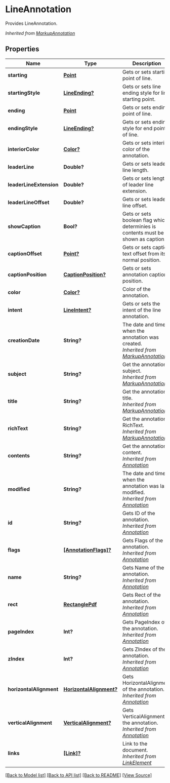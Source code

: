 ﻿# LineAnnotation
Provides LineAnnotation.

*Inherited from [MarkupAnnotation](MarkupAnnotation.md)*
## Properties
Name | Type | Description | Notes
------------ | ------------- | ------------- | -------------
**starting** | [**Point**](Point.md) | Gets or sets starting point of line. | 
**startingStyle** | [**LineEnding?**](LineEnding.md) | Gets or sets line ending style for line starting point. | [optional]
**ending** | [**Point**](Point.md) | Gets or sets ending point of line. | 
**endingStyle** | [**LineEnding?**](LineEnding.md) | Gets or sets ending style for end point of line. | [optional]
**interiorColor** | [**Color?**](Color.md) | Gets or sets interior color of the annotation. | [optional]
**leaderLine** | **Double?** | Gets or sets leader line length. | [optional]
**leaderLineExtension** | **Double?** | Gets or sets length of leader line extension. | [optional]
**leaderLineOffset** | **Double?** | Gets or sets leader line offset. | [optional]
**showCaption** | **Bool?** | Gets or sets boolean flag which determinies is contents must be shown as caption. | [optional]
**captionOffset** | [**Point?**](Point.md) | Gets or sets caption text offset from its normal position. | [optional]
**captionPosition** | [**CaptionPosition?**](CaptionPosition.md) | Gets or sets annotation caption position. | [optional]
**color** | [**Color?**](Color.md) | Color of the annotation. | [optional]
**intent** | [**LineIntent?**](LineIntent.md) | Gets or sets the intent of the line annotation. | [optional]
**creationDate** | **String?** | The date and time when the annotation was created.<br />*Inherited from [MarkupAnnotation](MarkupAnnotation.md)* | [optional]
**subject** | **String?** | Get the annotation subject.<br />*Inherited from [MarkupAnnotation](MarkupAnnotation.md)* | [optional]
**title** | **String?** | Get the annotation title.<br />*Inherited from [MarkupAnnotation](MarkupAnnotation.md)* | [optional]
**richText** | **String?** | Get the annotation RichText.<br />*Inherited from [MarkupAnnotation](MarkupAnnotation.md)* | [optional]
**contents** | **String?** | Get the annotation content.<br />*Inherited from [Annotation](Annotation.md)* | [optional]
**modified** | **String?** | The date and time when the annotation was last modified.<br />*Inherited from [Annotation](Annotation.md)* | [optional]
**id** | **String?** | Gets ID of the annotation.<br />*Inherited from [Annotation](Annotation.md)* | [optional]
**flags** | [**[AnnotationFlags]?**](AnnotationFlags.md) | Gets Flags of the annotation.<br />*Inherited from [Annotation](Annotation.md)* | [optional]
**name** | **String?** | Gets Name of the annotation.<br />*Inherited from [Annotation](Annotation.md)* | [optional]
**rect** | [**RectanglePdf**](RectanglePdf.md) | Gets Rect of the annotation.<br />*Inherited from [Annotation](Annotation.md)* | 
**pageIndex** | **Int?** | Gets PageIndex of the annotation.<br />*Inherited from [Annotation](Annotation.md)* | [optional]
**zIndex** | **Int?** | Gets ZIndex of the annotation.<br />*Inherited from [Annotation](Annotation.md)* | [optional]
**horizontalAlignment** | [**HorizontalAlignment?**](HorizontalAlignment.md) | Gets HorizontalAlignment of the annotation.<br />*Inherited from [Annotation](Annotation.md)* | [optional]
**verticalAlignment** | [**VerticalAlignment?**](VerticalAlignment.md) | Gets VerticalAlignment of the annotation.<br />*Inherited from [Annotation](Annotation.md)* | [optional]
**links** | [**[Link]?**](Link.md) | Link to the document.<br />*Inherited from [LinkElement](LinkElement.md)* | [optional]

[[Back to Model list]](../README.md#documentation-for-models) [[Back to API list]](../README.md#documentation-for-api-endpoints) [[Back to README]](../README.md) [[View Source]](../AsposePdfCloud/Models/LineAnnotation.swift)

